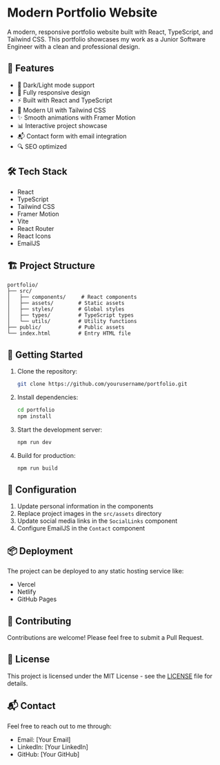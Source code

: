 # Modern Portfolio Website

A modern, responsive portfolio website built with React, TypeScript, and Tailwind CSS. This portfolio showcases my work as a Junior Software Engineer with a clean and professional design.

## 🚀 Features

- 🌙 Dark/Light mode support
- 📱 Fully responsive design
- ⚡ Built with React and TypeScript
- 🎨 Modern UI with Tailwind CSS
- ✨ Smooth animations with Framer Motion
- 📊 Interactive project showcase
- 📬 Contact form with email integration
- 🔍 SEO optimized

## 🛠️ Tech Stack

- React
- TypeScript
- Tailwind CSS
- Framer Motion
- Vite
- React Router
- React Icons
- EmailJS

## 🏗️ Project Structure

```
portfolio/
├── src/
│   ├── components/     # React components
│   ├── assets/        # Static assets
│   ├── styles/        # Global styles
│   ├── types/         # TypeScript types
│   └── utils/         # Utility functions
├── public/            # Public assets
└── index.html         # Entry HTML file
```

## 🚀 Getting Started

1. Clone the repository:
   ```bash
   git clone https://github.com/yourusername/portfolio.git
   ```

2. Install dependencies:
   ```bash
   cd portfolio
   npm install
   ```

3. Start the development server:
   ```bash
   npm run dev
   ```

4. Build for production:
   ```bash
   npm run build
   ```

## 🔧 Configuration

1. Update personal information in the components
2. Replace project images in the `src/assets` directory
3. Update social media links in the `SocialLinks` component
4. Configure EmailJS in the `Contact` component

## 📦 Deployment

The project can be deployed to any static hosting service like:
- Vercel
- Netlify
- GitHub Pages

## 🤝 Contributing

Contributions are welcome! Please feel free to submit a Pull Request.

## 📝 License

This project is licensed under the MIT License - see the [LICENSE](LICENSE) file for details.

## 📬 Contact

Feel free to reach out to me through:
- Email: [Your Email]
- LinkedIn: [Your LinkedIn]
- GitHub: [Your GitHub] 
